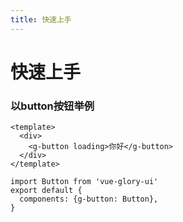 ```yaml
---
title: 快速上手
---
```

# 快速上手

### 以button按钮举例

```vue
<template>
  <div>
    <g-button loading>你好</g-button>
  </div>
</template>

import Button from 'vue-glory-ui'
export default {
  components: {g-button: Button},
}
```

